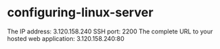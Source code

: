 # configuring-linux-server
The IP address: 3.120.158.240
SSH port: 2200
The complete URL to your hosted web application: 3.120.158.240:80
